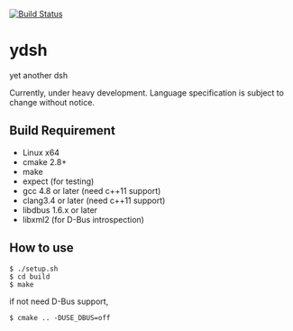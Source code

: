[![Build Status](https://travis-ci.org/sekiguchi-nagisa/ydsh.svg?branch=master)](https://travis-ci.org/sekiguchi-nagisa/ydsh)

# ydsh
yet another dsh

Currently, under heavy development.
Language specification is subject to change without notice. 

## Build Requirement

* Linux x64
* cmake 2.8+
* make
* expect (for testing)
* gcc 4.8 or later (need c++11 support)
* clang3.4 or later (need c++11 support)
* libdbus 1.6.x or later
* libxml2 (for D-Bus introspection)

## How to use

```
$ ./setup.sh
$ cd build
$ make
```
if not need D-Bus support,
```
$ cmake .. -DUSE_DBUS=off
```
